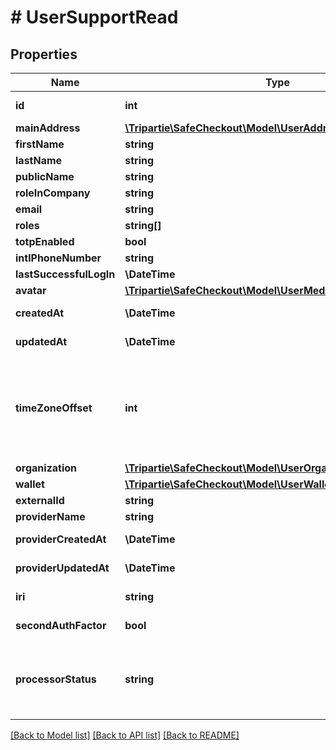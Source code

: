# # UserSupportRead

## Properties

Name | Type | Description | Notes
------------ | ------------- | ------------- | -------------
**id** | **int** |  | [optional] [readonly]
**mainAddress** | [**\Tripartie\SafeCheckout\Model\UserAddressSupportRead**](UserAddressSupportRead.md) |  | [optional]
**firstName** | **string** |  | [optional]
**lastName** | **string** |  | [optional]
**publicName** | **string** |  | [optional]
**roleInCompany** | **string** |  | [optional]
**email** | **string** |  | [optional]
**roles** | **string[]** |  |
**totpEnabled** | **bool** |  | [optional]
**intlPhoneNumber** | **string** |  | [optional]
**lastSuccessfulLogIn** | **\DateTime** |  | [optional]
**avatar** | [**\Tripartie\SafeCheckout\Model\UserMediaSupportRead**](UserMediaSupportRead.md) |  | [optional]
**createdAt** | **\DateTime** |  | [optional] [readonly]
**updatedAt** | **\DateTime** |  | [optional] [readonly]
**timeZoneOffset** | **int** | Timezone offset. Expressed in minutes. Used for DT conversion and fraud prevention. | [optional]
**organization** | [**\Tripartie\SafeCheckout\Model\UserOrganizationSupportRead**](UserOrganizationSupportRead.md) |  | [optional]
**wallet** | [**\Tripartie\SafeCheckout\Model\UserWalletSupportRead**](UserWalletSupportRead.md) |  | [optional]
**externalId** | **string** |  | [optional]
**providerName** | **string** |  | [optional]
**providerCreatedAt** | **\DateTime** |  | [optional] [readonly]
**providerUpdatedAt** | **\DateTime** |  | [optional] [readonly]
**iri** | **string** |  | [optional] [readonly]
**secondAuthFactor** | **bool** |  | [optional] [readonly]
**processorStatus** | **string** | Automagically infer on what state the entity is at the Payment Processor. | [optional] [readonly]

[[Back to Model list]](../../README.md#models) [[Back to API list]](../../README.md#endpoints) [[Back to README]](../../README.md)
